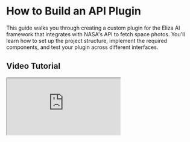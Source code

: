 # How to Build an API Plugin

This guide walks you through creating a custom plugin for the Eliza AI framework that integrates with NASA's API to fetch space photos. You'll learn how to set up the project structure, implement the required components, and test your plugin across different interfaces.

## Video Tutorial

<div className="responsive-iframe">                                                                                               
  <iframe                                                                                                                         
    src="https://www.youtube.com/embed/25FxjscBHuo" 
    title="YouTube video player"                                                                                                  
    allow="accelerometer; autoplay; clipboard-write; encrypted-media; gyroscope; picture-in-picture"                              
    allowFullScreen                                                                                                               
  />                                                                                                                              
</div> 
Code: https://github.com/dabit3/eliza-nasa-plugin

**Key Timestamps**

- **0:00** - Introduction to Eliza plugins and their importance
- **3:36** - Overview of the NASA API plugin we'll be building
- **6:40** - Setting up the project structure
- **12:26** - Creating the basic plugin files
- **18:64** - Understanding plugin components
- **32:84** - Implementing the NASA API service
- **43:22** - Setting up environment variables
- **59:12** - Testing the plugin in web interface
- **1:15:00** - Testing the plugin with Twitter integration

## Why Build Plugins?

Plugins are powerful extensions to the Eliza framework that allow you to:

- Integrate custom functionality into agent workflows
- Share reusable components with other developers
- Expand the capabilities of your AI agents
- Distribute your software products to developers
- Take advantage of growing opportunities in the agent space

## Development Approaches

You have two options for developing an Eliza plugin:

### Option 1: Using the Starter Template

:::warning
Untested in over a month, this might not work!
:::

```
git clone https://github.com/elizaOS/eliza-plugin-starter.git
cd eliza-plugin-starter
bun install
bun tsc
bun mock-eliza --characters=./characters/eternalai.character.json
```

### Option 2: Building from Scratch

If you prefer to understand every component by building from scratch (as shown in the video tutorial), follow the manual setup process below.

### Project Structure

For building from scratch, your project structure will look like this:

```
plugin-name/
├── package.json
├── tsconfig.json
├── tsup.config.ts
└── src/
    ├── index.ts          # Main plugin entry
    ├── types.ts          # Type definitions
    ├── environment.ts    # Environment config
    ├── services/         # API services
    ├── actions/          # Plugin actions
    └── examples/         # Usage examples
```

> When using the starter template, you'll find additional directories like `common/` for shared utilities and mocked client capabilities for testing.

## Setup Steps

1. **Create and Initialize Project**

```bash
# Create project directory
mkdir eliza-plugin-nasa
cd eliza-plugin-nasa

# Clone Eliza repository
git clone git@github.com:elizaOS/eliza.git
cd eliza
git checkout $(git describe --tags --abbrev=0)
```

2. **Create Project Directory**

```bash
cd packages
mkdir eliza-plugin-nasa
cd eliza-plugin-nasa
```

3. **Create Base Configuration Files**

Create `package.json`:

```json
{
  "name": "@elizaos/plugin-nasa",
  "version": "1.0.0",
  "main": "dist/index.js",
  "types": "dist/index.d.ts",
  "dependencies": {
    "@elizaos/core": "latest"
  },
  "peerDependencies": {
    "@elizaos/core": "^1.0.0"
  }
}
```

Create `tsconfig.json`:

```json
{
  "extends": "../../tsconfig.json",
  "compilerOptions": {
    "outDir": "./dist",
    "rootDir": "./src"
  },
  "include": ["src"]
}
```

Create `tsup.config.ts`:

```typescript
import { defineConfig } from 'tsup';

export default defineConfig({
  entry: ['src/index.ts'],
  format: ['cjs', 'esm'],
  dts: true,
  splitting: false,
  sourcemap: true,
  clean: true,
});
```

4. **Create Project Structure**

```bash
# Create directories
mkdir src
mkdir src/actions

# Create essential files
touch package.json tsconfig.json tsup.config.ts
touch src/index.ts src/types.ts src/examples.ts
touch src/services.ts src/environment.ts
touch src/actions/getMarsRoverPhoto.ts src/actions/getApod.ts
```

4. **Configure Character File**

Create `src/characters/natter.character.ts`:

```typescript
import { ModelProviderName, Clients } from '@elizaos/core';
import { nasaPlugin } from '@elizaos/plugin-nasa';

export const mainCharacter = {
  name: 'sound_craft_',
  clients: [Clients.TWITTER],
  modelProvider: ModelProviderName.HYPERBOLIC,
  plugins: [nasaPlugin],
  // ... rest of character configuration
};
```

See example: https://github.com/dabit3/eliza-nasa-plugin/blob/main/agent/src/nader.character.ts

---

## Core Components

### Types

Source: `src/types.ts`

```typescript
interface ApodResponse {
  url: string;
  title: string;
  explanation: string;
  date: string;
}

interface MarsRoverResponse {
  photos: Array<{
    img_src: string;
    earth_date: string;
    camera: {
      name: string;
    };
  }>;
}
```

### Plugin Entry

Source: `src/index.ts`

```typescript
import type { Plugin } from '@elizaos/core';
import { getMarsRoverPhoto } from './actions/getMarsRoverPhoto';
import { getApod } from './actions/getApod';

export const nasaPlugin: Plugin = {
  name: 'nasa-plugin',
  description: 'NASA API integration for space photos',
  actions: [getMarsRoverPhoto, getApod],
};
```

### Actions

Actions define how your plugin responds to messages:

```typescript
import { Action, IAgentRuntime } from '@elizaos/core';

export const getMarsRoverPhoto: Action = {
  name: 'NASA_GET_MARS_PHOTO',
  similes: ['SHOW_MARS_PICTURE'],
  description: 'Fetches a photo from Mars rovers',

  validate: async (runtime: IAgentRuntime) => {
    return validateNasaConfig(runtime);
  },

  handler: async (runtime: IAgentRuntime, state: any, callback: any) => {
    const data = await getNasaService(runtime).getMarsRoverPhoto();
    await callback(`Here's a photo from Mars rover ${data.rover}...`);
    return true;
  },
};
```

Source: `src/actions/getMarsRoverPhoto.ts`

### Services

Services handle API interactions:

```typescript
const nasaService = (config: NasaConfig) => ({
  getMarsRoverPhoto: async () => {
    const response = await fetch(
      `https://api.nasa.gov/mars-photos/api/v1/rovers/curiosity/photos?api_key=${config.apiKey}`
    );
    return response.json();
  },
});
```

### Environment Configuration

Create `.env` in the root directory:

```bash
NASA_API_KEY=your_api_key_here
TWITTER_USERNAME=your_twitter_username
TWITTER_PASSWORD=your_twitter_password
TWITTER_EMAIL=your_twitter_email
```

```typescript
const validateNasaConfig = (runtime: IAgentRuntime) => {
  const config = {
    apiKey: runtime.getSetting('NASA_API_KEY'),
  };
  if (!config.apiKey) {
    throw new Error('NASA API key not configured');
  }
  return config;
};
```

## Testing Your Plugin

> See 00:12:39 in the video

### Development Testing

```bash
# Using mock client
bun mock-eliza --characters=./characters/eternalai.character.json
```

### Production Testing

```bash
# Web interface
bun start client
# Visit localhost:5173

# Twitter integration
# Ensure Twitter credentials are configured in .env
bun start
```

---

## FAQ

### How should I handle errors in my plugin?

Validate environment variables before making API calls and provide meaningful error messages. Implement retry logic for failed requests to improve reliability.

### What's the best way to ensure type safety?

Define interfaces for API responses and use TypeScript throughout your plugin to maintain type consistency and get better development experience.

### How should I organize my plugin code?

Separate concerns into distinct files, follow consistent naming conventions, and thoroughly document your code for maintainability.

### Why isn't my plugin loading?

Verify your package.json configuration, check that the plugin is properly registered in the character file, and ensure all dependencies are installed correctly.

### Why isn't my action triggering?

Review your action examples for accuracy, check the validate function logic, and verify that the action is properly registered in your plugin.

### What should I do if I have API integration issues?

Confirm your API key is properly configured, verify the API endpoint URLs are correct, and check that responses are being handled appropriately.
